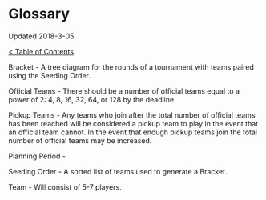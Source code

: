 
# Glossary

Updated 2018-3-05

[< Table of Contents][0]


Bracket - A tree diagram for the rounds of a tournament with teams paired using the Seeding Order.

Official Teams - There should be a number of official teams equal to a power of 2: 4, 8, 16, 32, 64, or 128 by the deadline. 

Pickup Teams - Any teams who join after the total number of official teams has been reached will be considered a pickup team to play in the event that an official team cannot. In the event that enough pickup teams join the total number of official teams may be increased.

Planning Period - 

Seeding Order - A sorted list of teams used to generate a Bracket.

Team - Will consist of 5-7 players.


[0]: README.md
